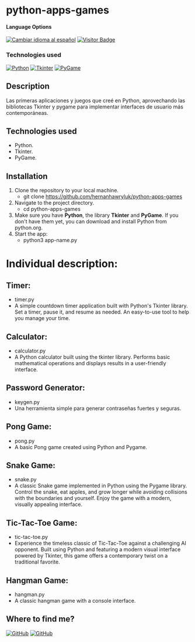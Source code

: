 # python-apps-games

<div>
<h4>Language Options</h4>
  <a href="https://github.com/hernanhawryluk/python-apps-games/blob/main/README.es.md"><img alt="Cambiar idioma al español" src="https://img.shields.io/badge/idioma-español-yellow.svg"></a>
  <a href="#"><img alt="Visitor Badge" src="https://visitor-badge.laobi.icu/badge?page_id=hernanhawryluk.python-apps-games"></a>
</div>
<div>
  <h3>Technologies used</h3>
  <a href="#"><img alt="Python" src="https://img.shields.io/badge/Python-0.72.6-blue?logo=python"></a>
  <a href="#"><img alt="Tkinter" src="https://img.shields.io/badge/Tkinter-3.12.0-blue?logo=tkinter"></a>
  <a href="#"><img alt="PyGame" src="https://img.shields.io/badge/PyGame-10.5.2-blue?logo=pygame"></a>
</div>

## Description

Las primeras aplicaciones y juegos que creé en Python, aprovechando las bibliotecas Tkinter y pygame para implementar interfaces de usuario más contemporáneas.

## Technologies used

- Python.
- Tkinter.
- PyGame.

## Installation

1. Clone the repository to your local machine.
   - git clone https://github.com/hernanhawryluk/python-apps-games
2. Navigate to the project directory.
   - cd python-apps-games
3. Make sure you have **Python**, the library **Tkinter** and **PyGame**. If you don't have them yet, you can download and install Python from python.org.
4. Start the app:
   - python3 app-name.py

# Individual description:

## Timer:

- timer.py
- A simple countdown timer application built with Python's Tkinter library. Set a timer, pause it, and resume as needed. An easy-to-use tool to help you manage your time.

## Calculator:

- calculator.py
- A Python calculator built using the tkinter library. Performs basic mathematical operations and displays results in a user-friendly interface.

## Password Generator:

- keygen.py
- Una herramienta simple para generar contraseñas fuertes y seguras.

## Pong Game:

- pong.py
- A basic Pong game created using Python and Pygame.

## Snake Game:

- snake.py
- A classic Snake game implemented in Python using the Pygame library. Control the snake, eat apples, and grow longer while avoiding collisions with the boundaries and yourself. Enjoy the game with a modern, visually appealing interface.

## Tic-Tac-Toe Game:

- tic-tac-toe.py
- Experience the timeless classic of Tic-Tac-Toe against a challenging AI opponent. Built using Python and featuring a modern visual interface powered by Tkinter, this game offers a contemporary twist on a traditional favorite.

## Hangman Game:

- hangman.py
- A classic hangman game with a console interface.

## Where to find me?

<div>
  <a href="https://github.com/hernanhawryluk"><img alt="GitHub" src="https://img.shields.io/badge/GitHub-grey?style=for-the-badge&logo=github"></a>
  <a href="https://www.linkedin.com/in/hernan-hawryluk"><img alt="GitHub" src="https://img.shields.io/badge/LinkedIn-blue?style=for-the-badge&logo=linkedin"></a>
</div>
